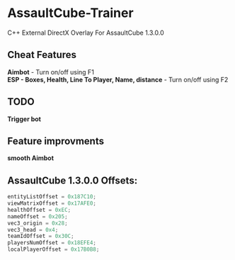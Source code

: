 # AssaultCube-Trainer

C++ External DirectX Overlay For AssaultCube 1.3.0.0

## Cheat Features

**Aimbot** - Turn on/off using F1<br>
**ESP - Boxes, Health, Line To Player, Name, distance** - Turn on/off using F2

## TODO

**Trigger bot**<br>

## Feature improvments

**smooth Aimbot**<br>


## AssaultCube 1.3.0.0 Offsets:
```c++
entityListOffset = 0x187C10;
viewMatrixOffset = 0x17AFE0;
healthOffset = 0xEC;
nameOffset = 0x205;
vec3_origin = 0x28;
vec3_head = 0x4;
teamIdOffset = 0x30C;
playersNumOffset = 0x18EFE4;
localPlayerOffset = 0x17B0B8;
```
